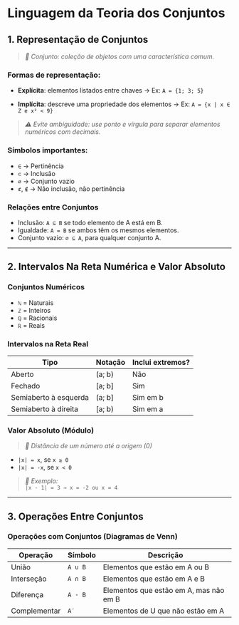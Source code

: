# **Linguagem da Teoria dos Conjuntos**

## 1. Representação de Conjuntos

> *📌 Conjunto: coleção de objetos com uma característica comum.*

### Formas de representação:

- **Explícita**: elementos listados entre chaves → Ex: `A = {1; 3; 5}`
    
- **Implícita**: descreve uma propriedade dos elementos → Ex: `A = {x | x ∈ Z e x² < 9}`

> *⚠️ Evite ambiguidade: use ponto e vírgula para separar elementos numéricos com decimais.*

### Símbolos importantes:

- `∈` → Pertinência
- `⊂` → Inclusão
- `∅` → Conjunto vazio
- `⊄`, `∉` → Não inclusão, não pertinência

### Relações entre Conjuntos

- Inclusão: `A ⊆ B` se todo elemento de A está em B.
- Igualdade: `A = B` se ambos têm os mesmos elementos.
- Conjunto vazio: `∅ ⊆ A`, para qualquer conjunto A.

---
## 2. Intervalos Na Reta Numérica e Valor Absoluto

### Conjuntos Numéricos

- `ℕ` = Naturais
- `ℤ` = Inteiros
- `ℚ` = Racionais
- `ℝ` = Reais

### Intervalos na Reta Real

| **Tipo**              | **Notação** | **Inclui extremos?** |
| --------------------- | ----------- | -------------------- |
| Aberto                | (a; b)      | Não                  |
| Fechado               | [a; b]      | Sim                  |
| Semiaberto à esquerda | (a; b]      | Sim em b             |
| Semiaberto à direita  | [a; b)      | Sim em a             |

### Valor Absoluto (Módulo)

> *📏 Distância de um número até a origem (0)*

- `|x| = x`, se `x ≥ 0`
- `|x| = -x`, se `x < 0`
    

> *🎯 Exemplo:*  
> `|x - 1| = 3 → x = -2 ou x = 4`

---
## 3. Operações Entre Conjuntos
### Operações com Conjuntos (Diagramas de Venn)

| **Operação** | **Símbolo** | **Descrição**                          |
| ------------ | ----------- | -------------------------------------- |
| União        | `A ∪ B`     | Elementos que estão em A ou B          |
| Interseção   | `A ∩ B`     | Elementos que estão em A e B           |
| Diferença    | `A - B`     | Elementos que estão em A, mas não em B |
| Complementar | `A′`        | Elementos de U que não estão em A      |
